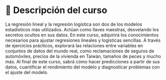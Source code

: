 # 📓 Descripción del curso 
La regresión lineal y la regresión logística son dos de los modelos estadísticos más utilizados. Actúan como llaves maestras, desvelando los secretos ocultos en sus datos. En este curso, adquirirá los conocimientos necesarios para ajustar regresiones lineales y logísticas sencillas. A través de ejercicios prácticos, explorará las relaciones entre variables en conjuntos de datos del mundo real, como reclamaciones de seguros de automóviles, precios de la vivienda en Taiwán, tamaños de peces y mucho más. Al final de este curso, sabrá cómo hacer predicciones a partir de sus datos, cuantificar el rendimiento del modelo y diagnosticar problemas con el ajuste del modelo.
